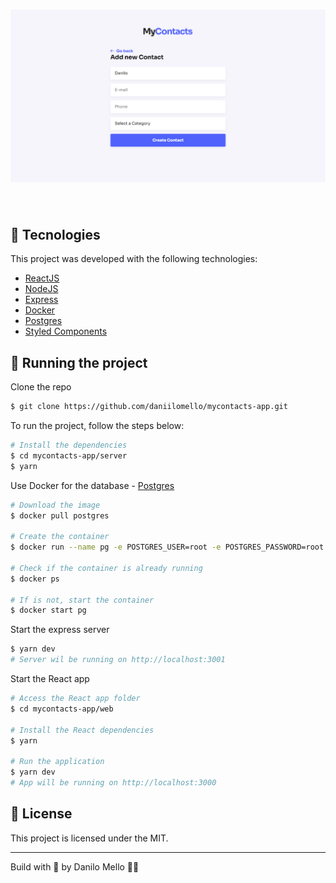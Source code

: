 <h1 align="center">
    <img alt="Project Cover" src=".github/cover.png" />
</h1>

<br>

## 🧪 Tecnologies

This project was developed with the following technologies:

- [ReactJS](https://react.dev/)
- [NodeJS](https://nodejs.org/en)
- [Express](https://expressjs.com/)
- [Docker](https://www.docker.com/)
- [Postgres](https://www.postgresql.org/)
- [Styled Components](https://styled-components.com/)

## 🚀 Running the project

Clone the repo

```bash
$ git clone https://github.com/daniilomello/mycontacts-app.git
```

To run the project, follow the steps below:

```bash
# Install the dependencies
$ cd mycontacts-app/server
$ yarn
```

Use Docker for the database - [Postgres](https://hub.docker.com/_/postgres)
```bash
# Download the image
$ docker pull postgres

# Create the container
$ docker run --name pg -e POSTGRES_USER=root -e POSTGRES_PASSWORD=root -p 5432:5432 -d postgres

# Check if the container is already running
$ docker ps

# If is not, start the container
$ docker start pg
```

Start the express server
```bash
$ yarn dev
# Server wil be running on http://localhost:3001
```

Start the React app
```bash
# Access the React app folder
$ cd mycontacts-app/web

# Install the React dependencies
$ yarn

# Run the application
$ yarn dev
# App will be running on http://localhost:3000
```

## 📝 License

This project is licensed under the MIT.

---

Build with 💜 by Danilo Mello 👋🏻
